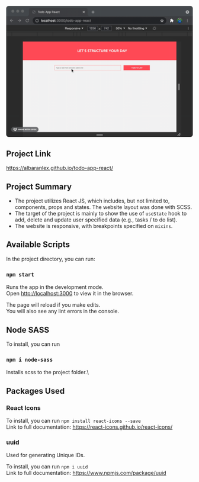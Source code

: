 ![ScreenShot](./src/img/screenshots/screenshot-01.gif)

## Project Link

<https://albaranlex.github.io/todo-app-react/>

## Project Summary

- The project utilizes React JS, which includes, but not limited to, components, props and states. The website layout was done with SCSS.
- The target of the project is mainly to show the use of `useState` hook to add, delete and update user specified data (e.g., tasks / to do list).
- The website is responsive, with breakpoints specified on `mixins`.

## Available Scripts

In the project directory, you can run:

### `npm start`

Runs the app in the development mode.\
Open [http://localhost:3000](http://localhost:3000) to view it in the browser.

The page will reload if you make edits.\
You will also see any lint errors in the console.

## Node SASS

To install, you can run

### `npm i node-sass`

Installs scss to the project folder.\

## Packages Used

### React Icons

To install, you can run `npm install react-icons --save`\
Link to full documentation: <https://react-icons.github.io/react-icons/>

### uuid

Used for generating Unique IDs.

To install, you can run `npm i uuid`\
Link to full documentation: <https://www.npmjs.com/package/uuid>
